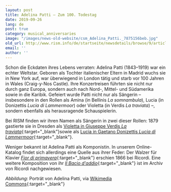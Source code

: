 ```yaml
---
layout: post
title: Adelina Patti – Zum 100. Todestag
date: 2019-09-26
lang: de
post: true
category: musical_anniversaries
image: "/images/news-old-website/csm_Adelina_Patti._7875156beb.jpg"
old_url: http://www.rism.info/de/startseite/newsdetails/browse/9/article/64/the-100th-anniversary-of-adelina-pattis-death.html
email: ''
author: ''
---
```


Schon die Eckdaten ihres Lebens verraten: Adelina Patti (1843–1919) war ein echter Weltstar. Geboren als Tochter italienischer Eltern in Madrid wuchs sie in New York auf, war überwiegend in London tätig und starb vor 100 Jahren in Wales (Craig-y-Nos Castle). Ihre Konzertreisen führten sie nicht nur durch ganz Europa, sondern auch nach Nord-, Mittel- und Südamerika sowie in die Karibik. Gefeiert wurde Patti nicht nur als Sängerin – insbesondere in den Rollen als Amina (in Bellinis _La somnambula_), Lucia (in Donizettis _Lucia di Lammermoor_) oder Violetta (in Verdis _La traviata_) –, sondern ebenfalls als herausragende Schauspielerin.

Bei RISM finden wir ihren Namen als Sängerin in zwei dieser Rollen: 1879 gastierte sie in Dresden als [Violetta in Giuseppe Verdis _La traviata_](https://opac.rism.info/search?id=270000996&View=rism){:target="_blank"}sowie als [Lucia in Gaetano Donizettis _Lucia di Lammermoor_](https://opac.rism.info/search?id=270001056&View=rism){:target="_blank"}.

Weniger bekannt ist Adelina Patti als Komponistin. In unserem Online-Katalog findet sich allerdings eine Quelle aus ihrer Feder: Der Walzer für Klavier [_Fior di primavera_](https://opac.rism.info/search?id=852036536&View=rism){:target="_blank"} erschien 1866 bei Ricordi. Eine weitere Komposition von ihr [_Il Bacio d'addio_](https://www.digitalarchivioricordi.com/en/catalogo/40461){:target="_blank"} ist im Archiv von Ricordi nachgewiesen.

_Abbildung_: Porträt von Adelina Patti, via [Wikimedia Commons](https://commons.wikimedia.org/wiki/File:Adelina_Patti..jpg){:target="_blank"}
